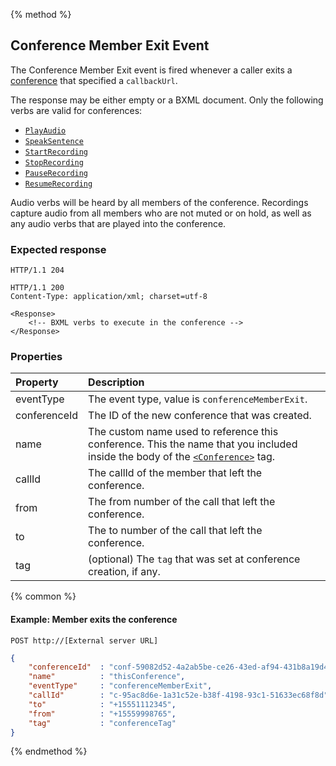 {% method %}
## Conference Member Exit Event
The Conference Member Exit event is fired whenever a caller exits a [conference](../verbs/conference.md) that specified a `callbackUrl`.  

The response may be either empty or a BXML document. Only the following verbs are valid for conferences:
* [`PlayAudio`](../verbs/playAudio.md)
* [`SpeakSentence`](../verbs/speakSentence.md)
* [`StartRecording`](../verbs/startRecording.md)
* [`StopRecording`](../verbs/stopRecording.md)
* [`PauseRecording`](../verbs/pauseRecording.md)
* [`ResumeRecording`](../verbs/resumeRecording.md)

Audio verbs will be heard by all members of the conference. Recordings capture audio from all members
who are not muted or on hold, as well as any audio verbs that are played into the conference.

### Expected response

```http
HTTP/1.1 204
```

```http
HTTP/1.1 200
Content-Type: application/xml; charset=utf-8

<Response>
    <!-- BXML verbs to execute in the conference -->
</Response>
```

### Properties

| Property     | Description |
|:-------------|:------------|
| eventType    | The event type, value is `conferenceMemberExit`. |
| conferenceId | The ID of the new conference that was created. |
| name         | The custom name used to reference this conference. This the name that you included inside the body of the [`<Conference>`](../verbs/conference.md) tag. |
| callId       | The callId of the member that left the conference. |
| from         | The from number of the call that left the conference. |
| to           | The to number of the call that left the conference. |
| tag          | (optional) The `tag` that was set at conference creation, if any. |

{% common %}

#### Example: Member exits the conference

```
POST http://[External server URL]
```

```json
{
    "conferenceId"  : "conf-59082d52-4a2ab5be-ce26-43ed-af94-431b8a19d4e3",
    "name"          : "thisConference",
    "eventType"     : "conferenceMemberExit",                                                                                                                                                                                                                                                    
    "callId"        : "c-95ac8d6e-1a31c52e-b38f-4198-93c1-51633ec68f8d",
    "to"            : "+15551112345",
    "from"          : "+15559998765",
    "tag"           : "conferenceTag"
}
```

{% endmethod %}
